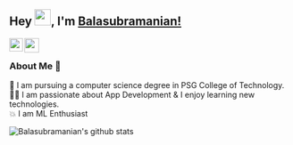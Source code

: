 ## Hey <img src="https://github.com/TheDudeThatCode/TheDudeThatCode/blob/master/Assets/Hi.gif" width="29px">, I'm [Balasubramanian!](https://www.linkedin.com/in/balasubramanian-s-8a5b40190/) 
<!--
**isupersky/isupersky** is a ✨ _special_ ✨ repository because its `README.md` (this file) appears on your GitHub profile.

Here are some ideas to get you started:

- 🔭 I’m currently working on ...
- 🌱 I’m currently learning ...
- 👯 I’m looking to collaborate on ...
- 🤔 I’m looking for help with ...
- 💬 Ask me about ...
- 📫 How to reach me: ...
- 😄 Pronouns: ...
- ⚡ Fun fact: ...
-->
<a href="https://www.linkedin.com/in/balasubramanian-s-8a5b40190/">
  <img align="left" width="24px" src="https://img.icons8.com/color/48/000000/linkedin.png"  />
</a>
<a href="mailto:balasubramanian1612s@gmail.com">
  <img align="left" width="26px" src="https://img.icons8.com/fluent/48/000000/gmail-new.png" />
</a>

<br />

### About Me 🚀
🌱 I am pursuing a computer science degree in PSG College of Technology. </br>
👨‍💻  I am passionate about App Development & I enjoy learning new technologies. </br>
💥  I am ML Enthusiast </br>

![Balasubramanian's github stats](https://github-readme-stats.vercel.app/api?username=balasubramanian1612s&show_icons=true&hide_border=true)&nbsp;&nbsp;
<!-- ![Balasubramanian's Language stats](https://github-readme-stats-eight-theta.vercel.app/api/top-langs/?username=balasubramanian1612s&layout=compact&langs_count=8&hide_border=true) -->
<br />
